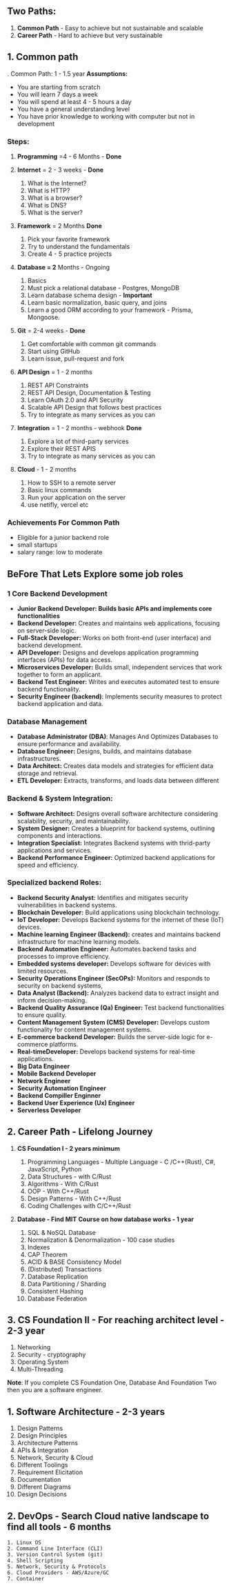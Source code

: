 ## Two Paths:

1. **Common Path** - Easy to achieve but not sustainable and scalable
2. **Career Path** - Hard to achieve but very sustainable

## 1. Common path

. Common Path: 1 - 1.5 year
**Assumptions:**

- You are starting from scratch
- You will learn 7 days a week
- You will spend at least 4 - 5 hours a day
- You have a general understanding level
- You have prior knowledge to working with computer but not in development

### Steps:

1. **Programming** =4 - 6 Months - **Done**
2. **Internet** = 2 - 3 weeks - **Done**

   1. What is the Internet?
   2. What is HTTP?
   3. What is a browser?
   4. What is DNS?
   5. What is the server?

3. **Framework** = 2 Months **Done**

   1. Pick your favorite framework
   2. Try to understand the fundamentals
   3. Create 4 - 5 practice projects

4. **Database = 2** Months - Ongoing

   1. Basics
   2. Must pick a relational database - Postgres, MongoDB
   3. Learn database schema design - **Important**
   4. Learn basic normalization, basic query, and joins
   5. Learn a good ORM according to your framework - Prisma, Mongoose.

5. **Git** = 2-4 weeks - **Done**

   1. Get comfortable with common git commands
   2. Start using GitHub
   3. Learn issue, pull-request and fork

6. **API Design** = 1 - 2 months

   1. REST API Constraints
   2. REST API Design, Documentation & Testing
   3. Learn OAuth 2.0 and API Security
   4. Scalable API Design that follows best practices
   5. Try to integrate as many services as you can

7. **Integration** = 1 - 2 months - webhook **Done**

   1. Explore a lot of third-party services
   2. Explore their REST APIS
   3. Try to integrate as many services as you can

8. **Cloud** - 1 - 2 months
   1. How to SSH to a remote server
   2. Basic linux commands
   3. Run your application on the server
   4. use netifly, vercel etc

### Achievements For Common Path

- Eligible for a junior backend role
- small startups
- salary range: low to moderate

## BeFore That Lets Explore some job roles

### 1 Core Backend Development

- **Junior Backend Developer: Builds basic APIs and implements core functionalities**
- **Backend Developer:** Creates and maintains web applications, focusing on server-side logic.
- **Full-Stack Developer:** Works on both front-end (user interface) and backend development.
- **API Developer:** Designs and develops application programming interfaces (APIs) for data access.
- **Microservices Developer:** Builds small, independent services that work together to form an applicant.
- **Backend Test Engineer:** Writes and executes automated test to ensure backend functionality.
- **Security Engineer (backend)**: Implements security measures to protect backend application and data.

### Database Management

- **Database Administrator (DBA)**: Manages And Optimizes Databases to ensure performance and availability.
- **Database Engineer:** Designs, builds, and maintains database infrastructures.
- **Data Architect:** Creates data models and strategies for efficient data storage and retrieval.
- **ETL Developer:** Extracts, transforms, and loads data between different

### Backend & System Integration:

- **Software Architect:** Designs overall software architecture considering scalability, security, and maintainability.
- **System Designer:** Creates a blueprint for backend systems, outlining components and interactions.
- **Integration Specialist:** Integrates Backend systems with thrid-party applications and services.
- **Backend Performance Engineer:** Optimized backend applications for speed and efficiency.

### Specialized backend Roles:

- **Backend Security Analyst:** Identifies and mitigates security vulnerabilities in backend systems.
- **Blockchain Developer:** Build applications using blockchain technology.
- **IoT Developer:** Develops Backend systems for the internet of these (IoT) devices.
- **Machine learning Engineer (Backend):** creates and maintains backend infrastructure for machine learning models.
- **Backend Automation Engineer:** Automates backend tasks and processes to improve efficiency.
- **Embedded systems developer:** Develops software for devices with limited resources.
- **Security Operations Engineer (SecOPs):** Monitors and responds to security on backend systems,
- **Data Analyst (Backend):** Analyzes backend data to extract insight and inform decision-making.
- **Backend Quality Assurance (Qa) Engineer:** Test backend functionalities to ensure quality.
- **Content Management System (CMS) Developer:** Develops custom functionality for content management systems.
- **E-commerce backend Developer:** Builds the server-side logic for e-commerce platforms.
- **Real-timeDeveloper:** Develops backend systems for real-time applications.
- **Big Data Engineer**
- **Mobile Backend Developer**
- **Network Engineer**
- **Security Automation Engineer**
- **Backend Compiller Enginner**
- **Backend User Experience (Ux) Engineer**
- **Serverless Developer**

## 2. Career Path - Lifelong Journey

1. **CS Foundation I - 2 years minimum**

   1. Programming Languages - Multiple Language - C /C++(Rust), C#, JavaScript, Python
   2. Data Structures - with C/Rust
   3. Algorithms - With C/Rust
   4. OOP - With C++/Rust
   5. Design Patterns - With C++/Rust
   6. Coding Challenges with C/C++/Rust

2. **Database - Find MIT** **Course on how database works - 1 year**

   1. SQL & NoSQL Database
   2. Normalization & Denormalization - 100 case studies
   3. Indexes
   4. CAP Theorem
   5. ACID & BASE Consistency Model
   6. (Distributed) Transactions
   7. Database Replication
   8. Data Partitioning / Sharding
   9. Consistent Hashing
   10. Database Federation

## 3. **CS Foundation II - For reaching architect level - 2-3 year**

1.  Networking
2.  Security - cryptography
3.  Operating System
4.  Multi-Threading

**Note**: If you complete CS Foundation One, Database And Foundation Two then you are a software engineer.

## 1. **Software Architecture - 2-3 years**

1.  Design Patterns
2.  Design Principles
3.  Architecture Patterns
4.  APIs & Integration
5.  Network, Security & Cloud
6.  Different Toolings
7.  Requirement Elicitation
8.  Documentation
9.  Different Diagrams
10. Design Decisions

## 2. **DevOps - Search Cloud native landscape to find all tools - 6 months**

    1. Linux OS
    2. Command Line Interface (CLI)
    3. Version Control System (git)
    4. Shell Scripting
    5. Network, Security & Protocols
    6. Cloud Providers - AWS/Azure/GC
    7. Container
